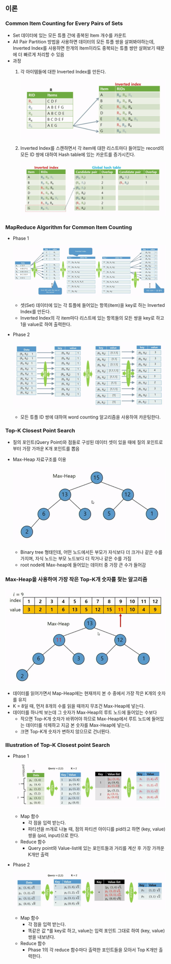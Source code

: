 ## 이론

### Common Item Counting for Every Pairs of Sets

- Set 데이터에 있는 모든 튜플 간에 중복된 Item 개수를 카운트
- All Pair Partition 방법을 사용하면 데이터의 모든 튜플 쌍을 살펴봐야하는데, Inverted Index를 사용하면 한개의 Item이라도 중복되는 튜플 쌍만 살펴보기 때문에 더 빠르게 처리할 수 있음
- 과정
    1. 각 아이템들에 대한 Inverted Index를 만든다.
        
        ![Common_Item_Counting_Step1](asset/Common_Item_Counting_Step1.png)
        
    2. Inverted Index를 스캔하면서 각 item에 대한 리스트마다 들어있는 record의 모든 ID 쌍에 대하여 Hash table에 있는 카운트를 증가시킨다.
        
        ![Common_Item_Counting_Step2](asset/Common_Item_Counting_Step2.png)
        

### MapReduce Algorithm for Common Item Counting

- Phase 1
    
    ![Common_Item_Counting_Illustration_Phase1](asset/Common_Item_Counting_Illustration_Phase1.png)
    
    - 셋(Set) 데이터에 있는 각 튜플에 들어있는 항목(item)을 key로 하는 Inverted Index를 만든다.
    - Inverted Index의 각 item마다 리스트에 있는 항목들의 모든 쌍을 key로 하고 1을 value로 하여 출력한다.
- Phase 2
    
    ![Common_Item_Counting_Illustration_Phase2](asset/Common_Item_Counting_Illustration_Phase2.png)
    
    - 모든 튜플 ID 쌍에 대하여 word counting 알고리즘을 사용하여 카운팅한다.

### Top-K Closest Point Search

- 질의 포인트(Query Point)와 점들로 구성된 데이터 셋이 있을 때에 질의 포인트로부터 가장 가까운 K개 포인트를 뽑음
- Max-Heap 자료구조를 이용
    
    ![Max-Heap](asset/Max-Heap.png)
    
    - Binary tree 형태인데, 어떤 노드에서든 부모가 자식보다 더 크거나 같은 수를 가지며, 자식 노드는 부모 노드보다 더 작거나 같은 수를 가짐
    - root node에 Max-heap에 들어있는 데이터 중 가장 큰 수가 들어감

### Max-Heap을 사용하여 가장 작은 Top-K개 숫자를 찾는 알고리즘

![TopK_Example_with_Max-Heap](asset/TopK_Example_with_Max-Heap.png)

- 데이터를 읽어가면서 Map-Heap에는 현재까지 본 수 중에서 가장 작은 K개의 숫자를 유지
- K = 8일 때, 먼저 8개의 수를 읽을 때까지 무조건 Max-Heap에 넣는다.
- 데이터를 하나씩 보는데 그 숫자가 Max-Heap의 루트 노드에 들어있는 수보다
    - 작으면 Top-K개 숫자가 바뀌어야 하므로 Max-Heap에서 루트 노드에 들어있는 데이터를 삭제하고 지금 본 숫자를 Max-Heap에 넣는다.
    - 크면 Top-K개 숫자가 변하지 않으므로 건너뛴다.

### Illustration of Top-K Closest point Search

- Phase 1
    
    ![TopK_Phase1](asset/TopK_Phase1.png)
    
    - Map 함수
        - 각 점을 입력 받는다.
        - 파티션을 m개로 나눌 때, 점의 파티션 아이디를 pid라고 하면 (key, value) 쌍을 (pid, input)으로 한다.
    - Reduce 함수
        - Query point와 Value-list에 있는 포인트들과 거리를 계산 후 가장 가까운 K개만 출력
- Phase 2
    
    ![TopK_Phase2](asset/TopK_Phase2.png)
    
    - Map 함수
        - 각 점을 입력 받는다.
        - 똑같은 값 *를 key로 하고, value는 입력 포인트 그대로 하여 (key, value) 쌍을 내보낸다.
    - Reduce 함수
        - Phase 1의 각 reduce 함수마다 출력한 포인트들을 모아서 Top K개만 출력한다.
